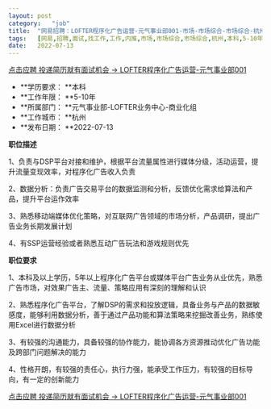 ```yaml
---
layout:	post
category:	"job"
title:	"网易招聘：LOFTER程序化广告运营-元气事业部001-市场-市场综合-市场综合-杭州本科5-10年"
tags:	[网易,招聘,面试,找工作,工作,内推,市场,市场综合,市场综合,杭州,本科,5-10年]
date:	2022-07-13
---
```


[点击应聘 投递简历就有面试机会 ->  LOFTER程序化广告运营-元气事业部001](http://mobile.bole.netease.com/bole/boleDetail?id=40403&employeeId=346f03c3cda5f04c&key=all)



- **学历要求： **本科
- **工作年限： **5-10年
- **所属部门： **元气事业部-LOFTER业务中心-商业化组
- **工作城市： **杭州
- **发布日期： **2022-07-13



**职位描述**

1、负责与DSP平台对接和维护，根据平台流量属性进行媒体分级，活动运营，提升流量变现效率，对程序化广告收入负责

2、数据分析：负责广告交易平台的数据监测和分析，反馈优化需求给算法和产品，提升平台运作效率

3、熟悉移动端媒体优化策略，对互联网广告领域的市场分析，产品调研，提出广告业务长期发展计划

4、有SSP运营经验或者熟悉互动广告玩法和游戏规则优先





**职位要求**

1、本科及以上学历，5年以上程序化广告平台或媒体平台广告业务从业优先，熟悉广告市场，对效果广告主、流量、策略应用有深刻的理解和认识

2、熟悉程序化广告平台，了解DSP的需求和投放逻辑，具备业务与产品的数据敏感度，能够利用数据分析，善于通过产品功能和算法策略来挖掘改善业务，熟练使用Excel进行数据分析

3、有较强的沟通能力，具备较强的协作能力，能协调各方资源推动优化广告功能及跨部门问题解决的能力

4、性格开朗，有较强的责任心，执行力强，能承受工作压力，有较强的目标导向，有一定的创新能力





[点击应聘 投递简历就有面试机会 ->  LOFTER程序化广告运营-元气事业部001](http://mobile.bole.netease.com/bole/boleDetail?id=40403&employeeId=346f03c3cda5f04c&key=all)
